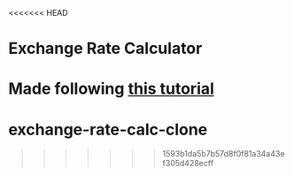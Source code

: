 <<<<<<< HEAD
# Exchange Rate Calculator
Made following [this tutorial](https://www.udemy.com/course/web-projects-with-vanilla-javascript/)
=======
# exchange-rate-calc-clone
>>>>>>> 1593b1da5b7b57d8f0f81a34a43ef305d428ecff
